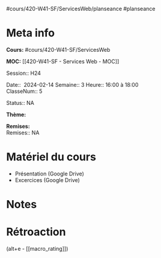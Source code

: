 #cours/420-W41-SF/ServicesWeb/planseance #planseance
# Meta info
**Cours:** #cours/420-W41-SF/ServicesWeb

**MOC:** [[420-W41-SF - Services Web - MOC]]

Session:: H24

Date::  2024-02-14
Semaine:: 3 
Heure:: 16:00 à 18:00  
ClasseNum:: 5

Status:: <span class="chip na">NA</span>

**Thème:**

**Remises:**  
Remises:: <span class="chip na">NA</span>

# Matériel du cours
* Présentation (Google Drive)
* Excercices (Google Drive)

# Notes

# Rétroaction
(alt+e - [[macro_rating]])

